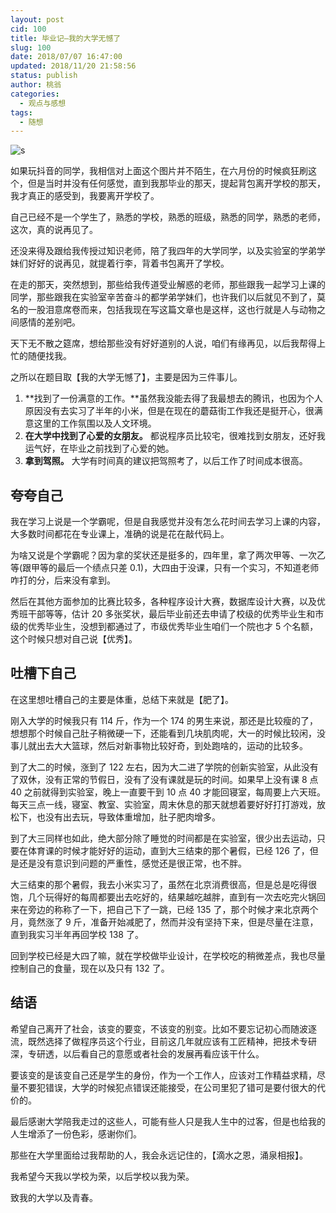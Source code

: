 ```yaml
---
layout: post
cid: 100
title: 毕业记—我的大学无憾了
slug: 100
date: 2018/07/07 16:47:00
updated: 2018/11/20 21:58:56
status: publish
author: 桃翁
categories: 
  - 观点与感想
tags: 
  - 随想
---
```



![s](https://mmbiz.qpic.cn/mmbiz_jpg/CBxTibNZG9mGZhb3MCAaIgibmED18YDauibELbic1qz53D0o7sWd1hYNdgicfUBkmHGAZx7Op6RdQ5ia9FsWPjBOWLfQ/640?wx_fmt=jpeg&tp=webp&wxfrom=5&wx_lazy=1)

如果玩抖音的同学，我相信对上面这个图片并不陌生，在六月份的时候疯狂刷这个，但是当时并没有任何感觉，直到我那毕业的那天，提起背包离开学校的那天，我才真正的感受到，我要离开学校了。

自己已经不是一个学生了，熟悉的学校，熟悉的班级，熟悉的同学，熟悉的老师，这次，真的说再见了。

还没来得及跟给我传授过知识老师，陪了我四年的大学同学，以及实验室的学弟学妹们好好的说再见，就提着行李，背着书包离开了学校。

在走的那天，突然想到，那些给我传道受业解惑的老师，那些跟我一起学习上课的同学，那些跟我在实验室辛苦奋斗的都学弟学妹们，也许我们以后就见不到了，莫名的一股泪意席卷而来，包括我现在写这篇文章也是这样，这也行就是人与动物之间感情的差别吧。

天下无不散之筵席，想给那些没有好好道别的人说，咱们有缘再见，以后我帮得上忙的随便找我。

之所以在题目取【我的大学无憾了】，主要是因为三件事儿。
1. **找到了一份满意的工作。**虽然我没能去得了我最想去的腾讯，也因为个人原因没有去实习了半年的小米，但是在现在的蘑菇街工作我还是挺开心，很满意这里的工作氛围以及人文环境。
2. **在大学中找到了心爱的女朋友。** 都说程序员比较宅，很难找到女朋友，还好我运气好，在毕业之前找到了心爱的她。
3. **拿到驾照。** 大学有时间真的建议把驾照考了，以后工作了时间成本很高。

## 夸夸自己

我在学习上说是一个学霸呢，但是自我感觉并没有怎么花时间去学习上课的内容，大多数时间都花在专业课上，准确的说是花在敲代码上。

为啥又说是个学霸呢？因为拿的奖状还是挺多的，四年里，拿了两次甲等、一次乙等(跟甲等的最后一个绩点只差 0.1)，大四由于没课，只有一个实习，不知道老师咋打的分，后来没有拿到。

然后在其他方面参加的比赛比较多，各种程序设计大赛，数据库设计大赛，以及优秀班干部等等，估计 20 多张奖状，最后毕业前还去申请了校级的优秀毕业生和市级的优秀毕业生，没想到都通过了，市级优秀毕业生咱们一个院也才 5 个名额，这个时候只想对自己说【优秀】。

## 吐槽下自己

在这里想吐槽自己的主要是体重，总结下来就是【肥了】。

刚入大学的时候我只有 114 斤，作为一个 174 的男生来说，那还是比较瘦的了，想想那个时候自己肚子稍微硬一下，还能看到几块肌肉呢，大一的时候比较闲，没事儿就出去大大篮球，然后对新事物比较好奇，到处跑啥的，运动的比较多。

到了大二的时候，涨到了 122 左右，因为大二进了学院的创新实验室，从此没有了双休，没有正常的节假日，没有了没有课就是玩的时间。如果早上没有课 8 点 40 之前就得到实验室，晚上一直要干到 10 点 40 才能回寝室，每周要上六天班。每天三点一线，寝室、教室、实验室，周末休息的那天就想着要好好打打游戏，放松下，也没有出去玩，导致体重增加，肚子肥肉增多。

到了大三同样也如此，绝大部分除了睡觉的时间都是在实验室，很少出去运动，只要在体育课的时候才能好好的运动，直到大三结束的那个暑假，已经 126 了，但是还是没有意识到问题的严重性，感觉还是很正常，也不胖。

大三结束的那个暑假，我去小米实习了，虽然在北京消费很高，但是总是吃得很饱，几个玩得好的每周都要出去吃好的，结果越吃越胖，直到有一次去吃完火锅回来在旁边的称称了一下，把自己下了一跳，已经 135 了，那个时候才来北京两个月，竟然涨了 9 斤，准备开始减肥了，然而并没有坚持下来，但是尽量在注意，直到我实习半年再回学校 138 了。

回到学校已经是大四了嘛，就在学校做毕业设计，在学校吃的稍微差点，我也尽量控制自己的食量，现在以及只有 132 了。

## 结语
希望自己离开了社会，该变的要变，不该变的别变。比如不要忘记初心而随波逐流，既然选择了做程序员这个行业，目前这几年就应该有工匠精神，把技术专研深，专研透，以后看自己的意愿或者社会的发展再看应该干什么。

要该变的是该变自己还是学生的身份，作为一个工作人，应该对工作精益求精，尽量不要犯错误，大学的时候犯点错误还能接受，在公司里犯了错可是要付很大的代价的。

最后感谢大学陪我走过的这些人，可能有些人只是我人生中的过客，但是也给我的人生增添了一份色彩，感谢你们。

那些在大学里面给过我帮助的人，我会永远记住的，【滴水之恩，涌泉相报】。

我希望今天我以学校为荣，以后学校以我为荣。

致我的大学以及青春。